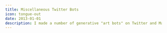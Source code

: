```yaml
---
title: Miscellaneous Twitter Bots
icon: tongue-out
date: 2013-01-01
description: I made a number of generative "art bots" on Twitter and Mastodon between 2013 and 2020, and I wrote about some of them here
---
```

